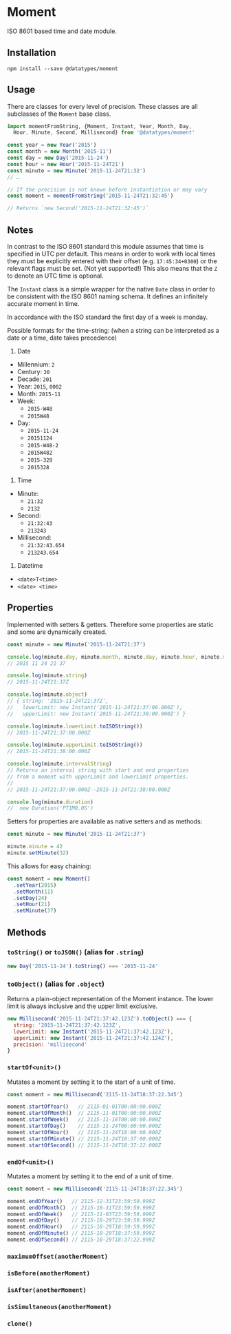 # Moment

ISO 8601 based time and date module.


## Installation

```shell
npm install --save @datatypes/moment
```


## Usage

There are classes for every level of precision.
These classes are all subclasses of the `Moment` base class.

```js
import momentFromString, {Moment, Instant, Year, Month, Day,
  Hour, Minute, Second, Millisecond} from '@datatypes/moment'

const year = new Year('2015')
const month = new Month('2015-11')
const day = new Day('2015-11-24')
const hour = new Hour('2015-11-24T21')
const minute = new Minute('2015-11-24T21:32')
// …

// If the precision is not known before instantiation or may vary
const moment = momentFromString('2015-11-24T21:32:45')

// Returns `new Second('2015-11-24T21:32:45')`
```


## Notes

In contrast to the ISO 8601 standard
this module assumes that time is specified in UTC per default.
This means in order to work with local times
they must be explicitly entered with their offset (e.g. `17:45:34+0300`)
or the relevant flags must be set. (Not yet supported!)
This also means that the `Z` to denote an UTC time is optional.

The `Instant` class is a simple wrapper for the native `Date` class
in order to be consistent with the ISO 8601 naming schema.
It defines an infinitely accurate moment in time.

In accordance with the ISO standard the first day of a week is monday.

Possible formats for the time-string:
(when a string can be interpreted as a date or a time, date takes precedence)

1. Date
  - Millennium: `2`
  - Century: `20`
  - Decade: `201`
  - Year: `2015`, `0002`
  - Month: `2015-11`
  - Week:
    - `2015-W48`
    - `2015W48`
  - Day:
    - `2015-11-24`
    - `20151124`
    - `2015-W48-2`
    - `2015W482`
    - `2015-328`
    - `2015328`

1. Time
  - Minute:
    - `21:32`
    - `2132`
  - Second:
    - `21:32:43`
    - `213243`
  - Millisecond:
    - `21:32:43.654`
    - `213243.654`

1. Datetime
  - `<date>T<time>`
  - `<date> <time>`


## Properties

Implemented with setters & getters.
Therefore some properties are static and some are dynamically created.

```js
const minute = new Minute('2015-11-24T21:37')

console.log(minute.day, minute.month, minute.day, minute.hour, minute.minute)
// 2015 11 24 21 37

console.log(minute.string)
// 2015-11-24T21:37Z

console.log(minute.object)
// { string: '2015-11-24T21:37Z',
//   lowerLimit: new Instant('2015-11-24T21:37:00.000Z'),
//   upperLimit: new Instant('2015-11-24T21:38:00.000Z') }

console.log(minute.lowerLimit.toISOString())
// 2015-11-24T21:37:00.000Z

console.log(minute.upperLimit.toISOString())
// 2015-11-24T21:38:00.000Z

console.log(minute.intervalString)
// Returns an interval string with start and end properties
// from a moment with upperLimit and lowerLimit properties.
//
// 2015-11-24T21:37:00.000Z--2015-11-24T21:38:00.000Z

console.log(minute.duration)
//  new Duration('PT1M0.0S')
```

Setters for properties are available as native setters and as methods:

```js
const minute = new Minute('2015-11-24T21:37')

minute.minute = 42
minute.setMinute(32)
```

This allows for easy chaining:

```js
const moment = new Moment()
  .setYear(2015)
  .setMonth(11)
  .setDay(24)
  .setHour(21)
  .setMinute(37)
```


## Methods

### `toString()` or `toJSON()` (alias for `.string`)

```js
new Day('2015-11-24').toString() === '2015-11-24'
```


### `toObject()` (alias for `.object`)

Returns a plain-object representation of the Moment instance.
The lower limit is always inclusive and the upper limit exclusive.

```js
new Millisecond('2015-11-24T21:37:42.123Z').toObject() === {
  string: '2015-11-24T21:37:42.123Z',
  lowerLimit: new Instant('2015-11-24T21:37:42.123Z'),
  upperLimit: new Instant('2015-11-24T21:37:42.124Z'),
  precision: 'millisecond'
}
```


### `startOf<unit>()`

Mutates a moment by setting it to the start of a unit of time.

```js
const moment = new Millisecond('2115-11-24T18:37:22.345')

moment.startOfYear()   // 2115-01-01T00:00:00.000Z
moment.startOfMonth()  // 2115-11-01T00:00:00.000Z
moment.startOfWeek()   // 2115-11-18T00:00:00.000Z
moment.startOfDay()    // 2115-11-24T00:00:00.000Z
moment.startOfHour()   // 2115-11-24T18:00:00.000Z
moment.startOfMinute() // 2115-11-24T18:37:00.000Z
moment.startOfSecond() // 2115-11-24T18:37:22.000Z
```


### `endOf<unit>()`

Mutates a moment by setting it to the end of a unit of time.

```js
const moment = new Millisecond('2115-11-24T18:37:22.345')

moment.endOfYear()   // 2115-12-31T23:59:59.999Z
moment.endOfMonth()  // 2115-10-31T23:59:59.999Z
moment.endOfWeek()   // 2115-11-03T23:59:59.999Z
moment.endOfDay()    // 2115-10-29T23:59:59.999Z
moment.endOfHour()   // 2115-10-29T18:59:59.999Z
moment.endOfMinute() // 2115-10-29T18:37:59.999Z
moment.endOfSecond() // 2115-10-29T18:37:22.999Z
```


### `maximumOffset(anotherMoment)`

### `isBefore(anotherMoment)`

### `isAfter(anotherMoment)`

### `isSimultaneous(anotherMoment)`

### `clone()`
